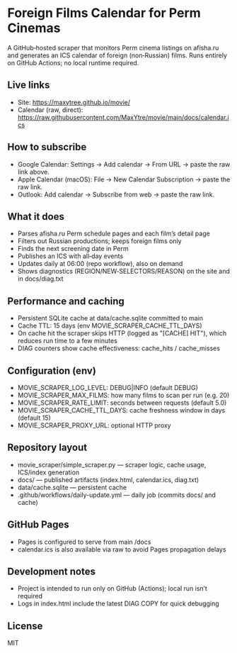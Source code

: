 # Foreign Films Calendar for Perm Cinemas

A GitHub‑hosted scraper that monitors Perm cinema listings on afisha.ru and generates an ICS calendar of foreign (non‑Russian) films. Runs entirely on GitHub Actions; no local runtime required.

## Live links
- Site: https://maxytree.github.io/movie/
- Calendar (raw, direct): https://raw.githubusercontent.com/MaxYtre/movie/main/docs/calendar.ics

## How to subscribe

- Google Calendar: Settings → Add calendar → From URL → paste the raw link above.
- Apple Calendar (macOS): File → New Calendar Subscription → paste the raw link.
- Outlook: Add calendar → Subscribe from web → paste the raw link.

## What it does

- Parses afisha.ru Perm schedule pages and each film’s detail page
- Filters out Russian productions; keeps foreign films only
- Finds the next screening date in Perm
- Publishes an ICS with all‑day events
- Updates daily at 06:00 (repo workflow), also on demand
- Shows diagnostics (REGION/NEW‑SELECTORS/REASON) on the site and in docs/diag.txt

## Performance and caching

- Persistent SQLite cache at data/cache.sqlite committed to main
- Cache TTL: 15 days (env MOVIE_SCRAPER_CACHE_TTL_DAYS)
- On cache hit the scraper skips HTTP (logged as "[CACHE] HIT"), which reduces run time to a few minutes
- DIAG counters show cache effectiveness: cache_hits / cache_misses

## Configuration (env)

- MOVIE_SCRAPER_LOG_LEVEL: DEBUG|INFO (default DEBUG)
- MOVIE_SCRAPER_MAX_FILMS: how many films to scan per run (e.g. 20)
- MOVIE_SCRAPER_RATE_LIMIT: seconds between requests (default 5.0)
- MOVIE_SCRAPER_CACHE_TTL_DAYS: cache freshness window in days (default 15)
- MOVIE_SCRAPER_PROXY_URL: optional HTTP proxy

## Repository layout

- movie_scraper/simple_scraper.py — scraper logic, cache usage, ICS/index generation
- docs/ — published artifacts (index.html, calendar.ics, diag.txt)
- data/cache.sqlite — persistent cache
- .github/workflows/daily-update.yml — daily job (commits docs/ and cache)

## GitHub Pages

- Pages is configured to serve from main /docs
- calendar.ics is also available via raw to avoid Pages propagation delays

## Development notes

- Project is intended to run only on GitHub (Actions); local run isn’t required
- Logs in index.html include the latest DIAG COPY for quick debugging

## License

MIT
